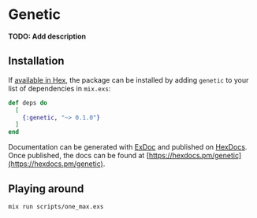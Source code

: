 # Genetic

**TODO: Add description**

## Installation

If [available in Hex](https://hex.pm/docs/publish), the package can be installed
by adding `genetic` to your list of dependencies in `mix.exs`:

```elixir
def deps do
  [
    {:genetic, "~> 0.1.0"}
  ]
end
```

Documentation can be generated with [ExDoc](https://github.com/elixir-lang/ex_doc)
and published on [HexDocs](https://hexdocs.pm). Once published, the docs can
be found at [https://hexdocs.pm/genetic](https://hexdocs.pm/genetic).


## Playing around
```
mix run scripts/one_max.exs
```

